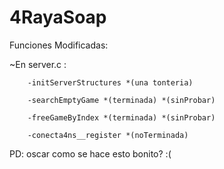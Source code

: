 # 4RayaSoap

Funciones Modificadas: 

   ~En server.c : 
   
        -initServerStructures *(una tonteria)
        
        -searchEmptyGame *(terminada) *(sinProbar)
        
        -freeGameByIndex *(terminada) *(sinProbar)
        
        -conecta4ns__register *(noTerminada)

PD: oscar como se hace esto bonito? :(
